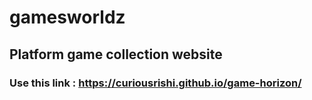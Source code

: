 # gamesworldz

## Platform game collection website

### Use this link : https://curiousrishi.github.io/game-horizon/

